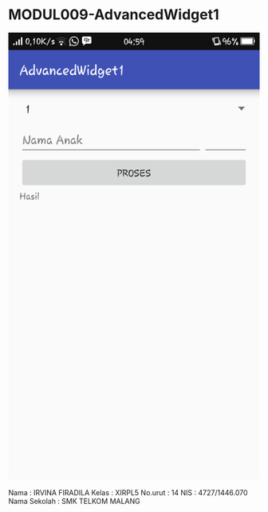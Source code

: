 # MODUL009-AdvancedWidget1

![Screenshot_2016-09-26-04-59-23-416](https://github.com/irvinafiradila/MODUL009-AdvancedWidget1/blob/master/Screenshot_2016-09-26-04-59-23-416.png)

Nama            : IRVINA FIRADILA
Kelas           : XIRPL5
No.urut         : 14
NIS             : 4727/1446.070
Nama Sekolah    : SMK TELKOM MALANG

